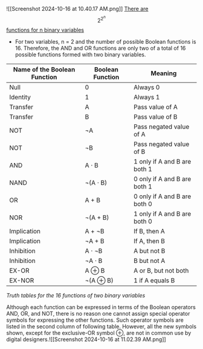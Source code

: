 ![[Screenshot 2024-10-16 at 10.40.17 AM.png]]
<u>There are</u> $$2^{2^n}$$ <u>functions for n binary variables</u>

* For two variables, n = 2 and the number of possible Boolean functions is 16. Therefore, the AND and OR functions are only two of a total of 16 possible functions formed with two binary variables.

| Name of the Boolean Function | Boolean Function | Meaning                      |
| ---------------------------- | ---------------- | ---------------------------- |
| Null                         | 0                | Always 0                     |
| Identity                     | 1                | Always 1                     |
| Transfer                     | A                | Pass value of A              |
| Transfer                     | B                | Pass value of B              |
| NOT                          | ¬A               | Pass negated value of A      |
| NOT                          | ¬B               | Pass negated value of B      |
| AND                          | A ⋅ B            | 1 only if A and B are both 1 |
| NAND                         | ¬(A ⋅ B)         | 0 only if A and B are both 1 |
| OR                           | A + B            | 0 only if A and B are both 0 |
| NOR                          | ¬(A + B)         | 1 only if A and B are both 0 |
| Implication                  | A + ¬B           | If B, then A                 |
| Implication                  | ¬A + B           | If A, then B                 |
| Inhibition                   | A ⋅ ¬B           | A but not B                  |
| Inhibition                   | ¬A ⋅ B           | B but not A                  |
| EX-OR                        | A ⊕ B            | A or B, but not both         |
| EX-NOR                       | ¬(A ⊕ B)         | 1 if A equals B              |
*Truth tables for the 16 functions of two binary variables*

Although each function can be expressed in terms of the Boolean operators AND, OR, and NOT, there is no reason one cannot assign special operator symbols for expressing the other functions. Such operator symbols are listed in the second column of following table.
However, all the new symbols shown, except for the exclusive-OR symbol ⊕, are not in common use by digital designers.![[Screenshot 2024-10-16 at 11.02.39 AM.png]]

